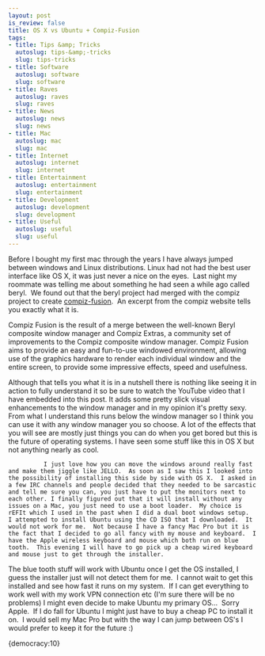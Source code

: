 ```yaml
--- 
layout: post
is_review: false
title: OS X vs Ubuntu + Compiz-Fusion
tags: 
- title: Tips &amp; Tricks
  autoslug: tips-&amp;-tricks
  slug: tips-tricks
- title: Software
  autoslug: software
  slug: software
- title: Raves
  autoslug: raves
  slug: raves
- title: News
  autoslug: news
  slug: news
- title: Mac
  autoslug: mac
  slug: mac
- title: Internet
  autoslug: internet
  slug: internet
- title: Entertainment
  autoslug: entertainment
  slug: entertainment
- title: Development
  autoslug: development
  slug: development
- title: Useful
  autoslug: useful
  slug: useful
---
```


Before I bought my first mac through the years I have always jumped between windows and Linux distributions. Linux had not had the best user interface like OS X, it was just never a nice on the eyes.  Last night my roommate was telling me about something he had seen a while ago called beryl.  We found out that the beryl project had merged with the compiz project to create [compiz-fusion](http://compiz-fusion.org/).  An excerpt from the compiz website tells you exactly what it is.
  >   
Compiz Fusion is the result of a merge between the well-known Beryl composite window manager and Compiz Extras, a community set of improvements to the Compiz composite window manager. Compiz Fusion aims to provide an easy and fun-to-use windowed environment, allowing use of the graphics hardware to render each individual window and the entire screen, to provide some impressive effects, speed and usefulness.
  
Although that tells you what it is in a nutshell there is nothing like seeing it in action to fully understand it so be sure to watch the YouTube video that I have embedded into this post.  It adds some pretty slick visual enhancements to the window manager and in my opinion it's pretty sexy.  From what I understand this runs below the window manager so I think you can use it with any window manager you so choose.  A lot of the effects that you will see are mostly just things you can do when you get bored but this is the future of operating systems.  I have seen some stuff like this in OS X but not anything nearly as cool.
  
  
  <!--more-->  
  
  
              I just love how you can move the windows around really fast and make them jiggle like JELLO.  As soon as I saw this I looked into the possibility of installing this side by side with OS X.  I asked in a few IRC channels and people decided that they needed to be sarcastic and tell me sure you can, you just have to put the monitors next to each other. I finally figured out that it will install without any issues on a Mac, you just need to use a boot loader.  My choice is rEFIt which I used in the past when I did a dual boot windows setup.  I attempted to install Ubuntu using the CD ISO that I downloaded.  It would not work for me.  Not because I have a fancy Mac Pro but it is the fact that I decided to go all fancy with my mouse and keyboard.  I have the Apple wireless keyboard and mouse which both run on blue tooth.  This evening I will have to go pick up a cheap wired keyboard and mouse just to get through the installer.
  
The blue tooth stuff will work with Ubuntu once I get the OS installed, I guess the installer just will not detect them for me.  I cannot wait to get this installed and see how fast it runs on my system.  If I can get everything to work well with my work VPN connection etc (I'm sure there will be no problems) I might even decide to make Ubuntu my primary OS...  Sorry Apple.  If I do fall for Ubuntu I might just have to buy a cheap PC to install it on.  I would sell my Mac Pro but with the way I can jump between OS's I would prefer to keep it for the future :)  
  <div>  <div>  <div><div>{democracy:10}</div></div></div></div>
